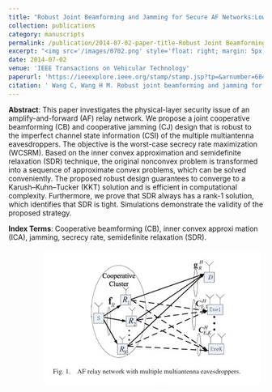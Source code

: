 ```yaml
---
title: "Robust Joint Beamforming and Jamming for Secure AF Networks:Low-Complexity Design"
collection: publications
category: manuscripts
permalink: /publication/2014-07-02-paper-title-Robust Joint Beamforming and Jamming for Secure AF Networks:Low-Complexity Design.md
excerpt: "<img src='/images/0702.png' style='float: right; margin: 5px;'>The paper proposes a robust joint CB and CJ design for an AF relay network with multiple eavesdroppers and imperfect CSI. Using SDR and ICA, the nonconvex problem is transformed into a sequence of convex problems to maximize the worst-case secrecy rate. The proposed design is efficient and guarantees convergence to a KKT solution."
date: 2014-07-02
venue: 'IEEE Transactions on Vehicular Technology'
paperurl: 'https://ieeexplore.ieee.org/stamp/stamp.jsp?tp=&arnumber=6847741'
citation: ' Wang C, Wang H M. Robust joint beamforming and jamming for secure AF networks: Low-complexity design[J]. IEEE Transactions on Vehicular Technology, 2014, 64(5): 2192-2198.'
---
```




**Abstract**: This paper investigates the physical-layer security issue of an amplify-and-forward (AF) relay network. We propose a joint cooperative beamforming (CB) and cooperative jamming (CJ) design that is robust to the imperfect channel state information (CSI) of the multiple multiantenna eavesdroppers. The objective is the worst-case secrecy rate maximization (WCSRM). Based on the inner convex approximation and semidefinite relaxation (SDR) technique, the original nonconvex problem is transformed into a sequence of approximate convex problems, which can be solved conveniently. The proposed robust design guarantees to converge to a Karush–Kuhn–Tucker (KKT) solution and is efficient in computational complexity. Furthermore, we prove that SDR always has a rank-1 solution, which identifies that SDR is tight. Simulations demonstrate the validity of the proposed strategy.


**Index Terms**: Cooperative beamforming (CB), inner convex approxi mation (ICA), jamming, secrecy rate, semidefinite relaxation (SDR).


<img src='/images/0702.png' style='float: right; margin: 5px;'>
